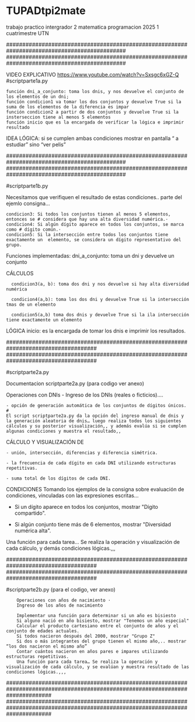 # TUPADtpi2mate
trabajo practico intergrador 2 matematica programacion 2025 1 cuatrimestre UTN

#############################################################################################
#############################################################################################

VIDEO EXPLICATIVO https://www.youtube.com/watch?v=Sxsgc6xGZ-Q
#scriptparte1a.py 

    función dni_a_conjunto: toma los dnis, y nos devuelve el conjunto de los elementos de un dni;
    función condicion1 va tomar los dos conjuntos y devuelve True si la suma de los elementos de la diferencia es impar
    función condicion2 a partir de dos conjuntos y devuelve True si la insterseccion tiene al menos 5 elementos
    función inicio que es la encargada de verificar la lógica e imprimir resultado


IDEA LÓGICA: si se cumplen ambas condiciones mostrar en pantalla “ a estudiar” sino “ver pelis”


#############################################################################################
#############################################################################################


#scriptparte1b.py

Necesitamos que verifiquen el resultado de estas condiciones.. parte del ejemlo consigna…

    condicion3: Si todos los conjuntos tienen al menos 5 elementos, entonces se # considera que hay una alta diversidad numérica.·
    condicion4: Si algún dígito aparece en todos los conjuntos, se marca como # dígito común.·
    condicion5: Si la intersección entre todos los conjuntos tiene exactamente un  elemento, se considera un dígito representativo del grupo. 


Funciones implementadas:
dni_a_conjunto: toma un dni y devuelve un conjunto


CÁLCULOS


      condicion3(a, b): toma dos dni y nos devuelve si hay alta diversidad numérica
      
      condicion4(a,b): toma los dos dni y devuelve True si la intersección tmas de un elemento
      
      condicion5(a,b) toma dos dnis y devuelve True si la ila intersección tiene exactamente un elemento


LÓGICA
  inicio: es la encargada de tomar los dnis e imprimir los resultados.


####################################################################################
####################################################################################



#scriptparte2a.py

  Documentacion scriptparte2a.py (para codigo ver anexo)


Operaciones con DNIs
      - Ingreso de los DNIs (reales o ficticios)....

    - opción de generación automática de los conjuntos de dígitos únicos. #
    El script scriptparte2a.py da la opción del ingreso manual de dnis y la generación aleatoria de dnis… luego realiza todos los siguientes cálculos y su posterior visualización,, y además evalúa si se cumplen algunas condiciones y muestra el resultado,,


CÁLCULO Y VISUALIZACIÓN DE

    - unión, intersección, diferencias y diferencia simétrica.
    
    - la frecuencia de cada dígito en cada DNI utilizando estructuras repetitivas.
    
    - suma total de los dígitos de cada DNI.


CONDICIONES Tomando los ejemplos de la consigna sobre evaluación de condiciones, vinculadas con las expresiones escritas… 
- Si un dígito aparece en todos los conjuntos, mostrar "Dígito compartido".

- Si algún conjunto tiene más de 6 elementos, mostrar "Diversidad numérica alta".


Una función para cada tarea… Se realiza la operación y visualización de cada cálculo, y demás condiciones lógicas.,,,

####################################################################################
####################################################################################



#scriptparte2b.py (para el codigo, ver anexo)

        Operaciones con años de nacimiento ·
        Ingreso de los años de nacimiento

        Implementar una función para determinar si un año es bisiesto
        Si alguno nació en año bisiesto, mostrar "Tenemos un año especial"
        Calcular el producto cartesiano entre el conjunto de años y el conjunto de edades actuales.
        Si todos nacieron después del 2000, mostrar "Grupo Z"
        Si dos o más integrantes del grupo tienen el mismo año,.. mostrar “los dos nacieron el mismo año”
        Contar cuántos nacieron en años pares e impares utilizando estructuras repetitivas.
        Una función para cada tarea… Se realiza la operación y visualización de cada cálculo, y se evalúan y muestra resultado de las condiciones lógicas.,,,





##############################################################################################################################
##############################################################################################################################
